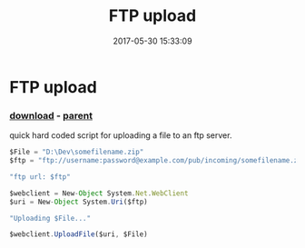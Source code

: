 ﻿---
pid:            6917
poster:         Thalles
title:          FTP upload
date:           2017-05-30 15:33:09
format:         javascript
parent:         1134
parent:         1134

---

# FTP upload

### [download](6917.js) - [parent](1134.md)

quick hard coded script for uploading a file to an ftp server.

```javascript
$File = "D:\Dev\somefilename.zip"
$ftp = "ftp://username:password@example.com/pub/incoming/somefilename.zip"

"ftp url: $ftp"

$webclient = New-Object System.Net.WebClient
$uri = New-Object System.Uri($ftp)

"Uploading $File..."

$webclient.UploadFile($uri, $File)
```
